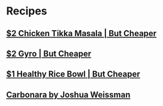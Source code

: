 # Recipes

## [$2 Chicken Tikka Masala | But Cheaper](https://www.joshuaweissman.com/post/2-chicken-tikka-masala-but-cheaper)
## [$2 Gyro | But Cheaper](pork_gyro.md)
## [$1 Healthy Rice Bowl | But Cheaper](healthy_rice_bowl.md)
## [Carbonara by Joshua Weissman](easy_carbonara.md)
